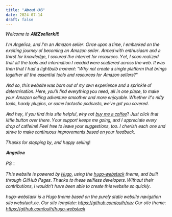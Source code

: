 ```yaml
---
title: "𝑨𝒃𝒐𝒖𝒕 𝑼𝑺"
date: 2024-07-14
draft: false
---
```


𝑊𝑒𝑙𝑐𝑜𝑚𝑒 𝑡𝑜 𝑨𝑴𝒁𝒔𝒆𝒍𝒍𝒆𝒓𝒌𝒊𝒕!

𝐼’𝑚 𝐴𝑛𝑔𝑒𝑙𝑖𝑐𝑎, 𝑎𝑛𝑑 𝐼’𝑚 𝑎𝑛 𝐴𝑚𝑎𝑧𝑜𝑛 𝑠𝑒𝑙𝑙𝑒𝑟. 𝑂𝑛𝑐𝑒 𝑢𝑝𝑜𝑛 𝑎 𝑡𝑖𝑚𝑒, 𝐼 𝑒𝑚𝑏𝑎𝑟𝑘𝑒𝑑 𝑜𝑛 𝑡ℎ𝑒 𝑒𝑥𝑐𝑖𝑡𝑖𝑛𝑔 𝑗𝑜𝑢𝑟𝑛𝑒𝑦 𝑜𝑓 𝑏𝑒𝑐𝑜𝑚𝑖𝑛𝑔 𝑎𝑛 𝐴𝑚𝑎𝑧𝑜𝑛 𝑠𝑒𝑙𝑙𝑒𝑟. 𝐴𝑟𝑚𝑒𝑑 𝑤𝑖𝑡ℎ 𝑒𝑛𝑡ℎ𝑢𝑠𝑖𝑎𝑠𝑚 𝑎𝑛𝑑 𝑎 𝑡ℎ𝑖𝑟𝑠𝑡 𝑓𝑜𝑟 𝑘𝑛𝑜𝑤𝑙𝑒𝑑𝑔𝑒, 𝐼 𝑠𝑐𝑜𝑢𝑟𝑒𝑑 𝑡ℎ𝑒 𝑖𝑛𝑡𝑒𝑟𝑛𝑒𝑡 𝑓𝑜𝑟 𝑟𝑒𝑠𝑜𝑢𝑟𝑐𝑒𝑠. 𝑌𝑒𝑡, 𝐼 𝑠𝑜𝑜𝑛 𝑟𝑒𝑎𝑙𝑖𝑧𝑒𝑑 𝑡ℎ𝑎𝑡 𝑎𝑙𝑙 𝑡ℎ𝑒 𝑡𝑜𝑜𝑙𝑠 𝑎𝑛𝑑 𝑖𝑛𝑓𝑜𝑟𝑚𝑎𝑡𝑖𝑜𝑛 𝐼 𝑛𝑒𝑒𝑑𝑒𝑑 𝑤𝑒𝑟𝑒 𝑠𝑐𝑎𝑡𝑡𝑒𝑟𝑒𝑑 𝑎𝑐𝑟𝑜𝑠𝑠 𝑡ℎ𝑒 𝑤𝑒𝑏. 𝐼𝑡 𝑤𝑎𝑠 𝑡ℎ𝑒𝑛 𝑡ℎ𝑎𝑡 𝐼 ℎ𝑎𝑑 𝑎 𝑙𝑖𝑔ℎ𝑡𝑏𝑢𝑙𝑏 𝑚𝑜𝑚𝑒𝑛𝑡: "𝑊ℎ𝑦 𝑛𝑜𝑡 𝑐𝑟𝑒𝑎𝑡𝑒 𝑎 𝑠𝑖𝑛𝑔𝑙𝑒 𝑝𝑙𝑎𝑡𝑓𝑜𝑟𝑚 𝑡ℎ𝑎𝑡 𝑏𝑟𝑖𝑛𝑔𝑠 𝑡𝑜𝑔𝑒𝑡ℎ𝑒𝑟 𝑎𝑙𝑙 𝑡ℎ𝑒 𝑒𝑠𝑠𝑒𝑛𝑡𝑖𝑎𝑙 𝑡𝑜𝑜𝑙𝑠 𝑎𝑛𝑑 𝑟𝑒𝑠𝑜𝑢𝑟𝑐𝑒𝑠 𝑓𝑜𝑟 𝐴𝑚𝑎𝑧𝑜𝑛 𝑠𝑒𝑙𝑙𝑒𝑟𝑠?"


𝐴𝑛𝑑 𝑠𝑜, 𝑡ℎ𝑖𝑠 𝑤𝑒𝑏𝑠𝑖𝑡𝑒 𝑤𝑎𝑠 𝑏𝑜𝑟𝑛 𝑜𝑢𝑡 𝑜𝑓 𝑚𝑦 𝑜𝑤𝑛 𝑒𝑥𝑝𝑒𝑟𝑖𝑒𝑛𝑐𝑒 𝑎𝑛𝑑 𝑎 𝑠𝑝𝑟𝑖𝑛𝑘𝑙𝑒 𝑜𝑓 𝑑𝑒𝑡𝑒𝑟𝑚𝑖𝑛𝑎𝑡𝑖𝑜𝑛. 𝐻𝑒𝑟𝑒, 𝑦𝑜𝑢’𝑙𝑙 𝑓𝑖𝑛𝑑 𝑒𝑣𝑒𝑟𝑦𝑡ℎ𝑖𝑛𝑔 𝑦𝑜𝑢 𝑛𝑒𝑒𝑑, 𝑎𝑙𝑙 𝑖𝑛 𝑜𝑛𝑒 𝑝𝑙𝑎𝑐𝑒, 𝑡𝑜 𝑚𝑎𝑘𝑒 𝑦𝑜𝑢𝑟 𝐴𝑚𝑎𝑧𝑜𝑛 𝑠𝑒𝑙𝑙𝑖𝑛𝑔 𝑎𝑑𝑣𝑒𝑛𝑡𝑢𝑟𝑒 𝑠𝑚𝑜𝑜𝑡ℎ𝑒𝑟 𝑎𝑛𝑑 𝑚𝑜𝑟𝑒 𝑒𝑛𝑗𝑜𝑦𝑎𝑏𝑙𝑒. 𝑊ℎ𝑒𝑡ℎ𝑒𝑟 𝑖𝑡'𝑠 𝑛𝑖𝑓𝑡𝑦 𝑡𝑜𝑜𝑙𝑠, ℎ𝑎𝑛𝑑𝑦 𝑝𝑙𝑢𝑔𝑖𝑛𝑠, 𝑜𝑟 𝑠𝑜𝑚𝑒 𝑓𝑎𝑛𝑡𝑎𝑠𝑡𝑖𝑐 𝑝𝑜𝑑𝑐𝑎𝑠𝑡𝑠, 𝑤𝑒’𝑣𝑒 𝑔𝑜𝑡 𝑦𝑜𝑢 𝑐𝑜𝑣𝑒𝑟𝑒𝑑.


𝐴𝑛𝑑 ℎ𝑒𝑦, 𝑖𝑓 𝑦𝑜𝑢 𝑓𝑖𝑛𝑑 𝑡ℎ𝑖𝑠 𝑠𝑖𝑡𝑒 ℎ𝑒𝑙𝑝𝑓𝑢𝑙, 𝑤ℎ𝑦 𝑛𝑜𝑡 [𝑏𝑢𝑦 𝑚𝑒 𝑎 𝑐𝑜𝑓𝑓𝑒𝑒](https://ko-fi.com/angelica888)? 𝐽𝑢𝑠𝑡 𝑐𝑙𝑖𝑐𝑘 𝑡ℎ𝑎𝑡 𝑙𝑖𝑡𝑡𝑙𝑒 𝑏𝑢𝑡𝑡𝑜𝑛 𝑜𝑣𝑒𝑟 𝑡ℎ𝑒𝑟𝑒. 𝑌𝑜𝑢𝑟 𝑠𝑢𝑝𝑝𝑜𝑟𝑡 𝑘𝑒𝑒𝑝𝑠 𝑚𝑒 𝑔𝑜𝑖𝑛𝑔, 𝑎𝑛𝑑 𝐼 𝑎𝑝𝑝𝑟𝑒𝑐𝑖𝑎𝑡𝑒 𝑒𝑣𝑒𝑟𝑦 𝑑𝑟𝑜𝑝 𝑜𝑓 𝑐𝑎𝑓𝑓𝑒𝑖𝑛𝑒! 𝐹𝑒𝑒𝑙 𝑓𝑟𝑒𝑒 𝑡𝑜 𝑙𝑒𝑎𝑣𝑒 𝑦𝑜𝑢𝑟 𝑠𝑢𝑔𝑔𝑒𝑠𝑡𝑖𝑜𝑛𝑠, 𝑡𝑜𝑜. 𝐼 𝑐ℎ𝑒𝑟𝑖𝑠ℎ 𝑒𝑎𝑐ℎ 𝑜𝑛𝑒 𝑎𝑛𝑑 𝑠𝑡𝑟𝑖𝑣𝑒 𝑡𝑜 𝑚𝑎𝑘𝑒 𝑐𝑜𝑛𝑡𝑖𝑛𝑢𝑜𝑢𝑠 𝑖𝑚𝑝𝑟𝑜𝑣𝑒𝑚𝑒𝑛𝑡𝑠 𝑏𝑎𝑠𝑒𝑑 𝑜𝑛 𝑦𝑜𝑢𝑟 𝑓𝑒𝑒𝑑𝑏𝑎𝑐𝑘.


𝑇ℎ𝑎𝑛𝑘𝑠 𝑓𝑜𝑟 𝑠𝑡𝑜𝑝𝑝𝑖𝑛𝑔 𝑏𝑦, 𝑎𝑛𝑑 ℎ𝑎𝑝𝑝𝑦 𝑠𝑒𝑙𝑙𝑖𝑛𝑔!


𝑨𝒏𝒈𝒆𝒍𝒊𝒄𝒂


𝑃𝑆：

𝑇ℎ𝑖𝑠 𝑤𝑒𝑏𝑠𝑖𝑡𝑒 𝑖𝑠 𝑝𝑜𝑤𝑒𝑟𝑒𝑑 𝑏𝑦 [𝐻𝑢𝑔𝑜](https://github.com/gohugoio/hugo), 𝑢𝑠𝑖𝑛𝑔 𝑡ℎ𝑒 [ℎ𝑢𝑔𝑜-𝑤𝑒𝑏𝑠𝑡𝑎𝑐𝑘](https://github.com/oulh/hugo-webstack) 𝑡ℎ𝑒𝑚𝑒, 𝑎𝑛𝑑 𝑏𝑢𝑖𝑙𝑡 𝑡ℎ𝑟𝑜𝑢𝑔ℎ 𝐺𝑖𝑡𝐻𝑢𝑏 𝑃𝑎𝑔𝑒𝑠. 𝑇ℎ𝑎𝑛𝑘s 𝑡𝑜 𝑡ℎ𝑒𝑠𝑒 𝑠𝑒𝑙𝑓𝑙𝑒𝑠𝑠 𝑑𝑒𝑣𝑒𝑙𝑜𝑝𝑒𝑟𝑠. 𝑊𝑖𝑡ℎ𝑜𝑢𝑡 𝑡ℎ𝑒𝑖𝑟 𝑐𝑜𝑛𝑡𝑟𝑖𝑏𝑢𝑡𝑖𝑜𝑛𝑠, 𝐼 𝑤𝑜𝑢𝑙𝑑𝑛'𝑡 ℎ𝑎𝑣𝑒 𝑏𝑒𝑒𝑛 𝑎𝑏𝑙𝑒 𝑡𝑜 𝑐𝑟𝑒𝑎𝑡𝑒 𝑡ℎ𝑖𝑠 𝑤𝑒𝑏𝑠𝑖𝑡𝑒 𝑠𝑜 𝑞𝑢𝑖𝑐𝑘𝑙𝑦.

ℎ𝑢𝑔𝑜-𝑤𝑒𝑏𝑠𝑡𝑎𝑐𝑘 𝑖𝑠 𝑎 𝐻𝑢𝑔𝑜 𝑡ℎ𝑒𝑚𝑒 𝑏𝑎𝑠𝑒𝑑 𝑜𝑛 𝑡ℎ𝑒 𝑝𝑢𝑟𝑒𝑙𝑦 𝑠𝑡𝑎𝑡𝑖𝑐 𝑤𝑒𝑏𝑠𝑖𝑡𝑒 𝑛𝑎𝑣𝑖𝑔𝑎𝑡𝑖𝑜𝑛 𝑠𝑖𝑡𝑒 𝑤𝑒𝑏𝑠𝑡𝑎𝑐𝑘.𝑐𝑐.
𝑂𝑢𝑟 𝑠𝑖𝑡𝑒 𝑡𝑒𝑚𝑝𝑙𝑎𝑡𝑒: [ℎ𝑡𝑡𝑝𝑠://𝑔𝑖𝑡ℎ𝑢𝑏.𝑐𝑜𝑚/𝑜𝑢𝑙ℎ/𝑛𝑎𝑣](https://github.com/oulh/nav)
𝑂𝑢𝑟 𝑠𝑖𝑡𝑒 𝑡ℎ𝑒𝑚𝑒: [ℎ𝑡𝑡𝑝𝑠://𝑔𝑖𝑡ℎ𝑢𝑏.𝑐𝑜𝑚/𝑜𝑢𝑙ℎ/ℎ𝑢𝑔𝑜-𝑤𝑒𝑏𝑠𝑡𝑎𝑐𝑘](https://github.com/oulh/hugo-webstack)


